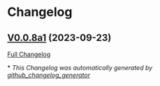 # Changelog

## [V0.0.8a1](https://github.com/OpenVoiceOS/ovos-launcher/tree/V0.0.8a1) (2023-09-23)

[Full Changelog](https://github.com/OpenVoiceOS/ovos-launcher/compare/b1602fbc34117c5fecaa6ffee32ff3f4bdfae53c...V0.0.8a1)



\* *This Changelog was automatically generated by [github_changelog_generator](https://github.com/github-changelog-generator/github-changelog-generator)*
